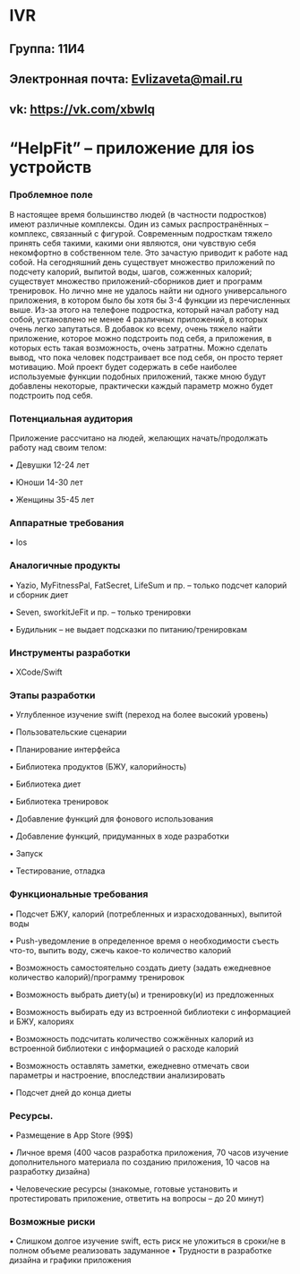 # IVR
## Группа: 11И4  

## Электронная почта: Evlizaveta@mail.ru 

## vk: https://vk.com/xbwlq

# “HelpFit” – приложение для ios устройств  

### Проблемное поле  

В настоящее время большинство людей (в частности подростков) имеют различные комплексы. Один из самых распространённых – комплекс, связанный с фигурой. Современным подросткам тяжело принять себя такими, какими они являются, они чувствую себя некомфортно в собственном теле. Это зачастую приводит к работе над собой. 
На сегодняшний день существует множество приложений по подсчету калорий, выпитой воды, шагов, сожженных калорий; существует множество приложений-сборников диет и программ тренировок. Но лично мне не удалось найти ни одного универсального приложения, в котором было бы хотя бы 3-4 функции из перечисленных выше. Из-за этого на телефоне подростка, который начал работу над собой, установлено не менее 4 различных приложений, в которых очень легко запутаться. В добавок ко всему, очень тяжело найти приложение, которое можно подстроить под себя, а приложения, в которых есть такая возможность, очень затратны. Можно сделать вывод, что пока человек подстраивает все под себя, он просто теряет мотивацию. Мой проект будет содержать в себе наиболее используемые функции подобных приложений, также мною будут добавлены некоторые, практически каждый параметр можно будет подстроить под себя.  

### Потенциальная аудитория  

Приложение рассчитано на людей, желающих начать/продолжать работу над своим телом:  

•	Девушки 12-24 лет  

•	Юноши 14-30 лет  

•	Женщины 35-45 лет 


### Аппаратные требования  

•	Ios  

### Аналогичные продукты  


•	Yazio, MyFitnessPal, FatSecret, LifeSum и пр. – только подсчет калорий и сборник диет  

•	Seven, sworkitJeFit и пр. – только тренировки  

•	Будильник – не выдает подсказки по питанию/тренировкам  

### Инструменты разработки  

•	XCode/Swift  

### Этапы разработки  

•	Углубленное изучение swift (переход на более высокий уровень)  

•	Пользовательские сценарии  

•	Планирование интерфейса  

•	Библиотека продуктов (БЖУ, калорийность)  

•	Библиотека диет  

•	Библиотека тренировок  

•	Добавление функций для фонового использования  

•	Добавление функций, придуманных в ходе разработки  

•	Запуск  

•	Тестирование, отладка 

### Функциональные требования  


•	Подсчет БЖУ, калорий (потребленных и израсходованных), выпитой воды  

•	Push-уведомление в определенное время о необходимости съесть что-то, выпить воду, сжечь какое-то количество калорий  

•	Возможность самостоятельно создать диету (задать ежедневное количество калорий)/программу тренировок  

•	Возможность выбрать диету(ы) и тренировку(и) из предложенных  

•	Возможность выбирать еду из встроенной библиотеки с информацией и БЖУ, калориях  

•	Возможность подсчитать количество сожжённых калорий из встроенной библиотеки с информацией о расходе калорий  

•	Возможность оставлять заметки, ежедневно отмечать свои параметры и настроение, впоследствии анализировать  

•	Подсчет дней до конца диеты  


### Ресурсы. 


•	Размещение в App Store (99$)  

•	Личное время (400 часов разработка приложения, 70 часов изучение дополнительного материала по созданию приложения, 10 часов на разработку дизайна)  

•	Человеческие ресурсы (знакомые, готовые установить и протестировать приложение, ответить на вопросы – до 20 минут)  

### Возможные риски  

•	Слишком долгое изучение swift, есть риск не уложиться в сроки/не в полном объеме реализовать задуманное
• Трудности в разработке дизайна и графики приложения
